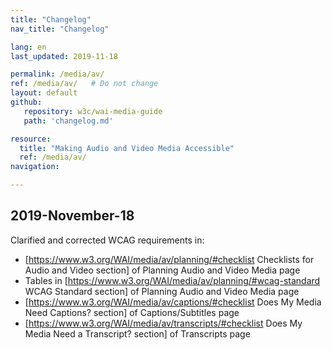 ```yaml
---
title: "Changelog"
nav_title: "Changelog"

lang: en
last_updated: 2019-11-18

permalink: /media/av/
ref: /media/av/   # Do not change
layout: default
github:
   repository: w3c/wai-media-guide
   path: 'changelog.md'

resource:
  title: "Making Audio and Video Media Accessible"
  ref: /media/av/
navigation:

---
```


## 2019-November-18

Clarified and corrected WCAG requirements in:
* [https://www.w3.org/WAI/media/av/planning/#checklist Checklists for Audio and Video section] of Planning Audio and Video Media page 
* Tables in [https://www.w3.org/WAI/media/av/planning/#wcag-standard WCAG Standard section] of Planning Audio and Video Media page 
* [https://www.w3.org/WAI/media/av/captions/#checklist Does My Media Need Captions? section] of Captions/Subtitles page
* [https://www.w3.org/WAI/media/av/transcripts/#checklist Does My Media Need a Transcript? section] of Transcripts page
